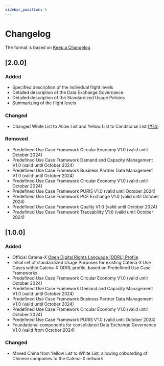 ```yaml
---
sidebar_position: 5
---
```

# Changelog

The format is based on [Keep a Changelog](https://keepachangelog.com/en/1.0.0/).

## [2.0.0]

### Added

- Specified description of the individual flight levels
- Detailed description of the Data Exchange Governance
- Detailed description of the Standardized Usage Policies
- Summarizing of the flight levels

### Changed

- Changed White List to Allow List and Yellow List to Conditional List [[#74](https://url.de.m.mimecastprotect.com/s/sobUCMZkL4hqQZ2lYuwfgsQj2J-?domain=github.com)]

### Removed

- Predefined Use Case Framework Circular Economy V1.0 (valid until October 2024)
- Predefined Use Case Framework Demand and Capacity Management V1.0 (valid until October 2024)
- Predefined Use Case Framework Business Partner Data Management V1.0 (valid until October 2024)
- Predefined Use Case Framework Circular Economy V1.0 (valid until October 2024)
- Predefined Use Case Framework PURIS V1.0 (valid until October 2024)
- Predefined Use Case Framework PCF Exchange V1.0 (valid until October 2024)
- Predefined Use Case Framework Quality V1.0 (valid until October 2024)
- Predefined Use Case Framework Traceability V1.0 (valid until October 2024)

## [1.0.0]

### Added

- Official Catena-X [Open Digital Rights Language (ODRL) Profile](https://github.com/catenax-eV/cx-odrl-profile)
- Initial set of standardized Usage Purposes for existing Catena-X Use Cases within Catena-X ODRL profile, based on Predefined Use Case Frameworks
- Predefined Use Case Framework Circular Economy V1.0 (valid until October 2024)
- Predefined Use Case Framework Demand and Capacity Management V1.0 (valid until October 2024)
- Predefined Use Case Framework Business Partner Data Management V1.0 (valid until October 2024)
- Predefined Use Case Framework Circular Economy V1.0 (valid until October 2024)
- Predefined Use Case Framework PURIS V1.0 (valid until October 2024)
- Foundational components for consolidated Data Exchange Governance V1.0 (valid from October 2024)

### Changed

- Moved China from Yellow List to White List, allowing onboarding of Chinese companies to the Catena-X network
